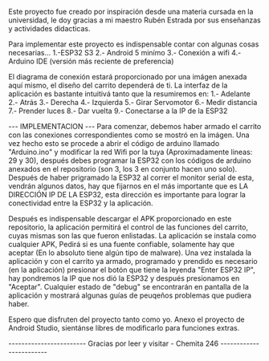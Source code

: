 Este proyecto fue creado por inspiración desde una materia cursada en la universidad, le doy gracias a mi maestro Rubén Estrada por sus enseñanzas y
actividades didacticas.

Para implementar este proyecto es indispensable contar con algunas cosas necesarias... 
  1.-ESP32 S3
  2.- Android 5 minímo
  3.- Conexión a wifi
  4.- Arduino IDE (versión más reciente de preferencia) 
  
El diagrama de conexión estará proporcionado por una imágen anexada aquí mismo, el diseño del carrito dependerá de ti.
La interfaz de la aplicación es bastante intuitivá tanto que la resumiremos en:
   1.- Adelante
   2.- Atrás
   3.- Derecha
   4.- Izquierda
   5.- Girar Servomotor
   6.- Medir distancia
   7.- Prender luces
   8.- Dar vuelta
   9.- Conectarse a la IP de la ESP32

--- IMPLEMENTACION ---
Para comenzar, debemos haber armado el carrito con las conexiones correspondientes como se mostró en la imágen. Una vez hecho esto se procede a
abrir el código de arduino llamado "Arduino.ino" y modificar la red Wifi por la tuya (Aproximadamente lineas: 29 y 30), después debes programar la ESP32 con los códigos
de arduino anexados en el repositorio (son 3, los 3 en conjunto hacen uno solo). Después de haber prigramado la ESP32 al correr el monitor serial de esta, vendrán algunos datos, hay que fijarnos en el más importante que es LA DIRECCIÓN IP DE LA ESP32, esta dirección es importante para lograr la conectividad entre la ESP32 y la aplicación.

Después es indispensable descargar el APK proporcionado en este repositorio, la aplicación permitirá el control de las funciones del carrito, cuyas mismas son las que fueron enlistadas. La aplicación se instala como cualquier APK, Pedirá si es una fuente confiable, solamente hay que aceptar (En lo absoluto tiene algún tipo de malware).
Una vez instalada la aplicación y con el carrito ya armado, programado y prendido es necesario (en la aplicación) presionar el botón que tiene la leyenda "Enter ESP32 IP", hay pondremos la IP que nos dió la ESP32 y después presionamos en "Aceptar".
Cualquier estado de "debug" se encontrarán en pantalla de la aplicación y mostrará algunas guías de peuqeños problemas que pudiera haber.

Espero que disfruten del proyecto tanto como yo. Anexo el proyecto de Android Studio, sientánse libres de modificarlo para funciones extras.

------------------------ Gracias por leer y visitar - Chemita 246 ------------------------

 

